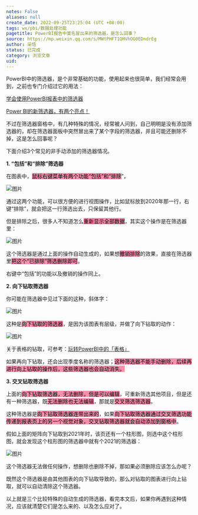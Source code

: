 ```yaml
---
notes: False
aliases: null
create_date: 2022-09-25T23:25:04 (UTC +08:00)
tags: wx/pbi/数据处理功能
pagetitle: PowerBI报告中莫名冒出来的筛选器，是怎么回事？
source: https://mp.weixin.qq.com/s/MWtPHFT1QHVhOG0EDndrEg
author: 采悟
status: 已完成
category: 浏览文章
uid: 
---
```


PowerBI中的筛选器，是个非常基础的功能，使用起来也很简单，我们经常会用到，之前也专门介绍过它的用法：  

[学会使用PowerBI报表中的筛选器](http://mp.weixin.qq.com/s?__biz=MzA4MzQwMjY4MA==&mid=2484067724&idx=1&sn=a0140bb47a2fe5d9058f80d1d5e8eb36&chksm=8e0c775bb97bfe4d8d672ad8e1dfbca96d0bd8dddb6f51c92f7ad912d890b6a6f82a93658da1&scene=21#wechat_redirect)  

[Power BI的新筛选器，有两个亮点！](http://mp.weixin.qq.com/s?__biz=MzA4MzQwMjY4MA==&mid=2484068230&idx=1&sn=ada06efa4c597b06ee8ebbf0a6667895&chksm=8e0c7551b97bfc47ff432182e29e91873d32d830036f89d5daee5604f072d895a4fb13ca5bed&scene=21#wechat_redirect)  

不过在筛选器窗格中，有几种特殊的情况，经常被人问到，自己明明是没有添加筛选器的，却在筛选器面板中突然冒出来了某个字段的筛选器，并且可能还删除不掉，这是怎么回事呢？  

下面介绍3个常见的非手动添加的筛选器情况。

**1\. “包括”和“排除”筛选器**

在图表中，<mark style="background: #FF5582A6;">鼠标右键菜单有两个功能“包括”和“排除</mark>”，

![图片](https://mmbiz.qpic.cn/mmbiz_png/aHEbZtANQJMucXInVVsJkvBiaichaT4gV5EicxrksQ855JiapNHOYqLojRJg6ZlOxnEZ2uWibJzfVD9UxicytqmhI6Zg/640?wx_fmt=png&wxfrom=5&wx_lazy=1&wx_co=1)

通过这两个功能，可以很方便的进行视图操作，比如鼠标放到2020年那一行，右键“排除”，就会把这一行筛选出去，只保留其他行。  

但是排除之后，很多人不知道怎么<mark style="background: #FF5582A6;">重新显示全部数据</mark>，其实这个操作是在筛选器里：

![图片](https://mmbiz.qpic.cn/mmbiz_png/aHEbZtANQJMucXInVVsJkvBiaichaT4gV5uTd4FLkLImkI6jkMcZDxCXyP5lF2EY6hSMiaxxt5AqRK6RLObMxJcoQ/640?wx_fmt=png&wxfrom=5&wx_lazy=1&wx_co=1)

这个筛选器是通过上面的操作自动生成的，如果想<mark style="background: #FF5582A6;">撤销排除</mark>的效果，直接在筛选器里<mark style="background: #FF5582A6;">把这个“已排除”筛选删除即可</mark>。  

右键中“包括”的功能以及撤销的操作同上。

**2\. 向下钻取筛选器**

你可能在筛选器中见过下面的这种，斜体字：  

![图片](https://mmbiz.qpic.cn/mmbiz_png/aHEbZtANQJMucXInVVsJkvBiaichaT4gV5uNR1rjRWoSg3jucpLiamhy1GhkBn33bEEw1c59kMv6iby4BPMsCLhW2g/640?wx_fmt=png&wxfrom=5&wx_lazy=1&wx_co=1)

这种是<mark style="background: #FF5582A6;">向下钻取的筛选器</mark>，是因为该图表有层级，并做了向下钻取的动作：

![图片](https://mmbiz.qpic.cn/mmbiz_png/aHEbZtANQJMzwI6kZESsshdRAfbCno49ADpYoicPR5c3Rsu6RNO85NLIpicuRm8xRXXQPwQ61FTDLbNN2RqmGhxA/640?wx_fmt=png&wxfrom=5&wx_lazy=1&wx_co=1)

关于表格的钻取，可参考：[玩转PowerBI中的「表格」](http://mp.weixin.qq.com/s?__biz=MzA4MzQwMjY4MA==&mid=2484067625&idx=1&sn=6d48553aea3bc7baffecedb3d23af924&chksm=8e0c77feb97bfee877dfcdce78764746dd24f445b3bc6fd43c964a99eb08839983ad4b98f614&scene=21#wechat_redirect)  

如果再向下钻取，还会出现季度名称的筛选器；<mark style="background: #FF5582A6;">这种筛选器不能手动删除，后续再进行向上钻取的操作后，这些筛选器也会自动消失。</mark>

**3\. 交叉钻取筛选器**

上面的<mark style="background: #FF5582A6;">向下钻取筛选器，无法删除，但是可以编辑</mark>，可重新筛选其他项目，但是还有一种筛选器，既<mark style="background: #FF5582A6;">无法删除也无法编辑</mark>，那就是<mark style="background: #FF5582A6;">交叉筛选筛选器</mark>。

这种筛选器是<mark style="background: #FF5582A6;">向下钻取筛选器连带出来的</mark>，如果<mark style="background: #FF5582A6;">向下钻取筛选器通过交叉筛选功能传递到报表页上的另一个视觉对象，交叉钻取筛选器就会自动添加到窗格中</mark>。

假如上面的矩阵向下钻取到2021年时，该页还有一个柱形图，则选中这个柱形图，就会发现这个柱形图的筛选器中就有个2021的筛选器：

![图片](https://mmbiz.qpic.cn/mmbiz_png/aHEbZtANQJOV3akiaEDkTYS3cKekjjnJeF3d77l1YSKU55QzNxw5fXbhic5L9BBrVlfFPFdVDAovgF36c13D8V1Q/640?wx_fmt=png&wxfrom=5&wx_lazy=1&wx_co=1)

这个筛选器无法做任何操作，想删除也删除不掉，那如果必须删除应该怎么办呢？  

既然这个筛选器是由其他图表的向下钻取导致的，那么对钻取的图表进行向上钻取，就可以自动清除这个筛选器。

以上就是三个比较特殊的自动生成的筛选器，看完本文后，如果你再遇到这种情况，应该就清楚它们是怎么来的、以及怎么应对了。
